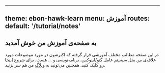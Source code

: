  ---
theme: ebon-hawk-learn
menu: آموزش
routes:
    default: '/tutorial/notes'
---

## به صفحه‌ی آموزش من خوش آمدید

در این صفحه مطالب مختلف آموزشی قرار گرفته که اکثرشون در مورد موضوعات مورد علاقه‌ی من مثل سیستم عامل گنو/لینوکس، برنامه‌نویسی و ... هست. برای شروع [اینجا](/tutorial/notes) رو کلیک کنید. همچنین می‌تونید به [وبلاگ](/blog) من هم سر بزنید.
